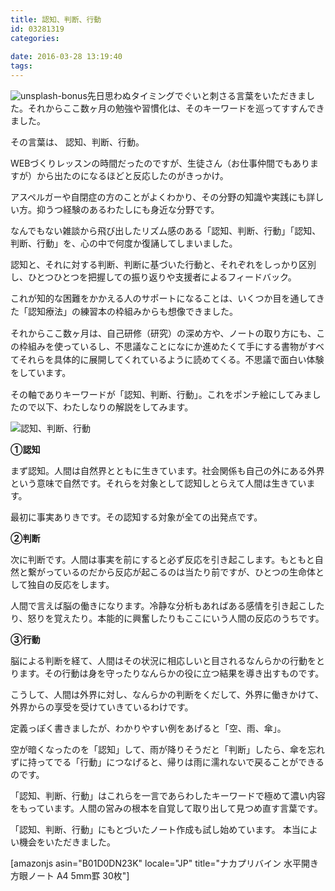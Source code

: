```yaml
---
title: 認知、判断、行動
id: 03281319
categories:
   
date: 2016-03-28 13:19:40
tags:
---
```


![unsplash-bonus](http://ogasawara.me/wp/wp-content/uploads/2016/03/unsplash-bonus-1200x800.jpg)先日思わぬタイミングでぐいと刺さる言葉をいただきました。それからここ数ヶ月の勉強や習慣化は、そのキーワードを巡ってすすんできました。

その言葉は、
認知、判断、行動。

<!--more-->

WEBづくりレッスンの時間だったのですが、生徒さん（お仕事仲間でもありますが）から出たのになるほどと反応したのがきっかけ。

アスペルガーや自閉症の方のことがよくわかり、その分野の知識や実践にも詳しい方。抑うつ経験のあるわたしにも身近な分野です。

なんでもない雑談から飛び出したリズム感のある「認知、判断、行動」「認知、判断、行動」を、心の中で何度か復誦してしまいました。

認知と、それに対する判断、判断に基づいた行動と、それぞれをしっかり区別し、ひとつひとつを把握しての振り返りや支援者によるフィードバック。

<span style="line-height: 1.5;">これが知的な困難をかかえる人のサポートになることは、いくつか目を通してきた「認知療法」の練習本の枠組みからも想像できました。</span>

<span style="line-height: 1.5;">それからここ数ヶ月は、自己研修（研究）の深め方や、ノートの取り方にも、この枠組みを使っているし、不思議なことになにか進めたくて手にする書物がすべてそれらを具体的に展開してくれているように読めてくる。不思議で面白い体験をしています。</span>

その軸でありキーワードが「認知、判断、行動」。これをポンチ絵にしてみましたので以下、わたしなりの解説をしてみます。

![認知、判断、行動](http://ogasawara.me/wp/wp-content/uploads/2016/03/認知、判断、行動.jpg)

**①認知**

まず認知。人間は自然界とともに生きています。社会関係も自己の外にある外界という意味で自然です。それらを対象として認知しとらえて人間は生きています。

最初に事実ありきです。その認知する対象が全ての出発点です。

**②判断**

次に判断です。人間は事実を前にすると必ず反応を引き起こします。もともと自然と繋がっているのだから反応が起こるのは当たり前ですが、ひとつの生命体として独自の反応をします。

人間で言えば脳の働きになります。冷静な分析もあればある感情を引き起こしたり、怒りを覚えたり。本能的に興奮したりもここにいう人間の反応のうちです。

**③行動**

脳による判断を経て、人間はその状況に相応しいと目されるなんらかの行動をとります。その行動は身を守ったりなんらかの役に立つ結果を導き出すものです。

こうして、人間は外界に対し、なんらかの判断をくだして、外界に働きかけて、外界からの享受を受けていきているわけです。

定義っぽく書きましたが、わかりやすい例をあげると「空、雨、傘」。

空が暗くなったのを「認知」して、雨が降りそうだと「判断」したら、傘を忘れずに持ってでる「行動」につなげると、帰りは雨に濡れないで戻ることができるのです。

「認知、判断、行動」はこれらを一言であらわしたキーワードで極めて濃い内容をもっています。人間の営みの根本を自覚して取り出して見つめ直す言葉です。

「認知、判断、行動」にもとづいたノート作成も試し始めています。
本当によい機会をいただきました。

[amazonjs asin="B01D0DN23K" locale="JP" title="ナカプリバイン 水平開き 方眼ノート A4 5mm罫 30枚"]